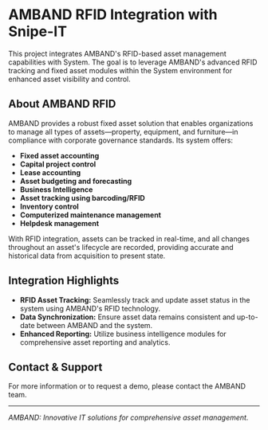 # AMBAND RFID Integration with Snipe-IT

This project integrates AMBAND's RFID-based asset management capabilities with System. The goal is to leverage AMBAND's advanced RFID tracking and fixed asset modules within the System environment for enhanced asset visibility and control.

## About AMBAND RFID

AMBAND provides a robust fixed asset solution that enables organizations to manage all types of assets—property, equipment, and furniture—in compliance with corporate governance standards. Its system offers:

- **Fixed asset accounting**
- **Capital project control**
- **Lease accounting**
- **Asset budgeting and forecasting**
- **Business Intelligence**
- **Asset tracking using barcoding/RFID**
- **Inventory control**
- **Computerized maintenance management**
- **Helpdesk management**

With RFID integration, assets can be tracked in real-time, and all changes throughout an asset's lifecycle are recorded, providing accurate and historical data from acquisition to present state.

## Integration Highlights

- **RFID Asset Tracking:** Seamlessly track and update asset status in the system using AMBAND's RFID technology.
- **Data Synchronization:** Ensure asset data remains consistent and up-to-date between AMBAND and the system.
- **Enhanced Reporting:** Utilize business intelligence modules for comprehensive asset reporting and analytics.

## Contact & Support

For more information or to request a demo, please contact the AMBAND team.

---
*AMBAND: Innovative IT solutions for comprehensive asset management.*